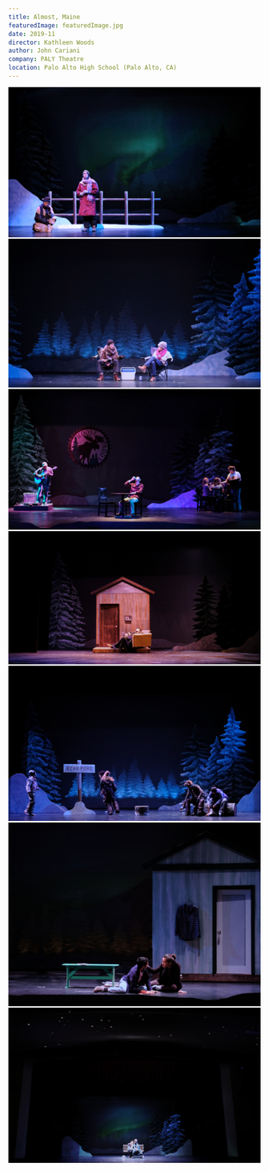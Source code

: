 ```yaml
---
title: Almost, Maine
featuredImage: featuredImage.jpg
date: 2019-11
director: Kathleen Woods
author: John Cariani
company: PALY Theatre
location: Palo Alto High School (Palo Alto, CA)
---
```


![](./AlmostMaine_022.jpg)
![](./AlmostMaine_081.jpg)
![](./AlmostMaine_030.jpg)
![](./AlmostMaine_059.jpg)
![](./AlmostMaine_098.jpg)
![](./AlmostMaine_054.jpg)
![](./AlmostMaine_150.jpg)
